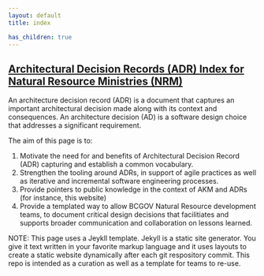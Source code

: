 ```yaml
---
layout: default
title: index

has_children: true
---
```


<script>
{% include toc.html html=content %}
</script>


## [Architectural Decision Records (ADR) Index for Natural Resource Ministries (NRM)](https://bcgov.github.io/nr-arch/)

An architecture decision record (ADR) is a document that captures an important architectural decision made along with its context and consequences. An architecture decision (AD) is a software design choice that addresses a significant requirement.

The aim of this page is to:

1. Motivate the need for and benefits of Architectural Decision Record (ADR) capturing and establish a common vocabulary.
2. Strengthen the tooling around ADRs, in support of agile practices as well as iterative and incremental software engineering processes.
3. Provide pointers to public knowledge in the context of AKM and ADRs (for instance, this website)
4. Provide a templated way to allow BCGOV Natural Resource development teams, to document critical design decisions that facilitiates and supports broader communication and collaboration on lessons learned.

NOTE: This page uses a Jeykll template. Jekyll is a static site generator. You give it text written in your favorite markup language and it uses layouts to create a static website dynamically after each git respository commit. This repo is intended as a curation as well as a template for teams to re-use.
